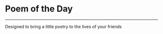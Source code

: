 <h1>Poem of the Day</h1>
<hr/>
<p>Designed to bring a little poetry to the lives of your friends</p>
